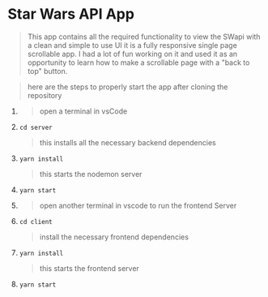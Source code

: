 # Star Wars API App

> This app contains all the required functionality to view the SWapi with a clean and simple to use UI it is a fully responsive single page scrollable app. I had a lot of fun working on it and used it as an opportunity to learn how to make a scrollable page with a "back to top" button.

> here are the steps to properly start the app after cloning the repository

1. > open a terminal in vsCode
2. `cd server`
   > this installs all the necessary backend dependencies
3. `yarn install`
   > this starts the nodemon server
4. `yarn start`
5. > open another terminal in vscode to run the frontend Server
6. `cd client`
   > install the necessary frontend dependencies
7. `yarn install`
   > this starts the frontend server
8. `yarn start`
